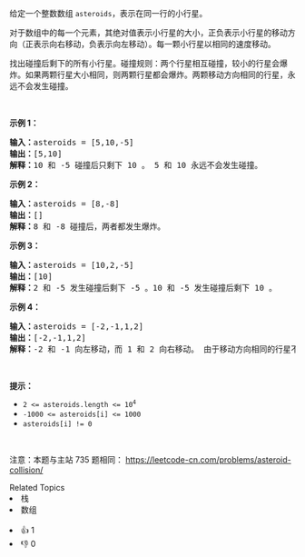 <p>给定一个整数数组 <code>asteroids</code>，表示在同一行的小行星。</p>

<p>对于数组中的每一个元素，其绝对值表示小行星的大小，正负表示小行星的移动方向（正表示向右移动，负表示向左移动）。每一颗小行星以相同的速度移动。</p>

<p>找出碰撞后剩下的所有小行星。碰撞规则：两个行星相互碰撞，较小的行星会爆炸。如果两颗行星大小相同，则两颗行星都会爆炸。两颗移动方向相同的行星，永远不会发生碰撞。</p>

<p>&nbsp;</p>

<p><strong>示例 1：</strong></p>

<pre>
<strong>输入：</strong>asteroids = [5,10,-5]
<strong>输出：</strong>[5,10]
<b>解释：</b>10 和 -5 碰撞后只剩下 10 。 5 和 10 永远不会发生碰撞。</pre>

<p><strong>示例 2：</strong></p>

<pre>
<strong>输入：</strong>asteroids = [8,-8]
<strong>输出：</strong>[]
<b>解释：</b>8 和 -8 碰撞后，两者都发生爆炸。</pre>

<p><strong>示例 3：</strong></p>

<pre>
<strong>输入：</strong>asteroids = [10,2,-5]
<strong>输出：</strong>[10]
<b>解释：</b>2 和 -5 发生碰撞后剩下 -5 。10 和 -5 发生碰撞后剩下 10 。</pre>

<p><strong>示例 4：</strong></p>

<pre>
<strong>输入：</strong>asteroids = [-2,-1,1,2]
<strong>输出：</strong>[-2,-1,1,2]
<b>解释</b><strong>：</strong>-2 和 -1 向左移动，而 1 和 2 向右移动。 由于移动方向相同的行星不会发生碰撞，所以最终没有行星发生碰撞。 </pre>

<p>&nbsp;</p>

<p><strong>提示：</strong></p>

<ul>
	<li><code>2 &lt;= asteroids.length&nbsp;&lt;= 10<sup>4</sup></code></li>
	<li><code>-1000 &lt;= asteroids[i] &lt;= 1000</code></li>
	<li><code>asteroids[i] != 0</code></li>
</ul>

<p>&nbsp;</p>

<p><meta charset="UTF-8" />注意：本题与主站 735&nbsp;题相同：&nbsp;<a href="https://leetcode-cn.com/problems/asteroid-collision/">https://leetcode-cn.com/problems/asteroid-collision/</a></p>
<div><div>Related Topics</div><div><li>栈</li><li>数组</li></div></div><br><div><li>👍 1</li><li>👎 0</li></div>